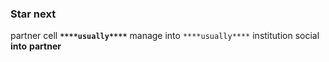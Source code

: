 
### Star next
partner cell **`****usually****`** manage into `****usually****` institution social **into** **partner**
